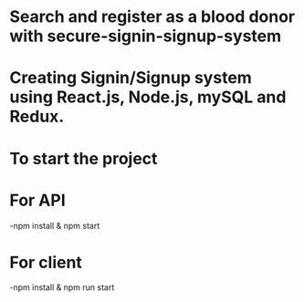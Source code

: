 # Search and register as a blood donor with secure-signin-signup-system
# Creating Signin/Signup system using React.js, Node.js, mySQL and Redux.
# To start the project
# For API
 -npm install & npm start
# For client
  -npm install & npm run start
 
